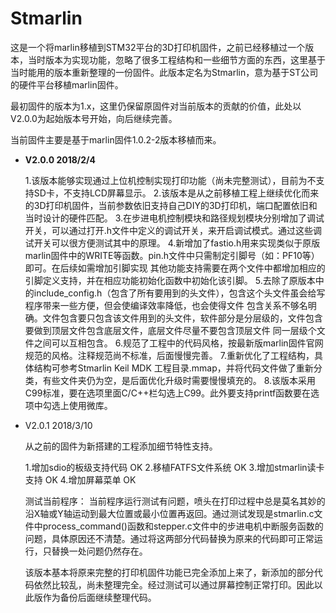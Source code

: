# Stmarlin

这是一个将marlin移植到STM32平台的3D打印机固件，之前已经移植过一个版本，当时版本为实现功能，忽略了很多工程结构和一些细节方面的东西，这里基于当时能用的版本重新整理的一份固件。此版本定名为Stmarlin，意为基于ST公司的硬件平台移植marlin固件。

最初固件的版本为1.x，这里仍保留原固件对当前版本的贡献的价值，此处以V2.0.0为起始版本号开始，向后继续完善。

当前固件主要是基于marlin固件1.0.2-2版本移植而来。

- **V2.0.0     2018/2/4**

  1.该版本能够实现通过上位机控制实现打印功能（尚未完整测试），目前为不支持SD卡，不支持LCD屏幕显示。
  2.该版本是从之前移植工程上继续优化而来的3D打印机固件，当前参数依旧支持自己DIY的3D打印机，端口配置依旧和当时设计的硬件匹配。
  3.在步进电机控制模块和路径规划模块分别增加了调试开关，可以通过打开.h文件中定义的调试开关，来开启调试模式。通过这些调试开关可以很方便测试其中的原理。
  4.新增加了fastio.h用来实现类似于原版marlin固件中的WRITE等函数。pin.h文件中只需制定引脚号（如：PF10等）即可。在后续如需增加引脚实现
    其他功能支持需要在两个文件中都增加相应的引脚定义支持，并在相应功能初始化函数中初始化该引脚。
  5.去除了原版本中的include_config.h（包含了所有要用到的头文件），包含这个头文件虽会给写程序带来一些方便，但会使编译效率降低，也会使得文件
    包含关系不够名明确。文件包含要只包含该文件用到的头文件，软件部分是分层级的，文件包含要做到顶层文件包含底层文件，底层文件尽量不要包含顶层文件
  	同一层级个文件之间可以互相包含。
  6.规范了工程中的代码风格，按最新版marlin固件官网规范的风格。注释规范尚不标准，后面慢慢完善。
  7.重新优化了工程结构，具体结构可参考Stmarlin Keil MDK 工程目录.mmap，并将代码文件做了重新分类，有些文件夹仍为空，是后面优化升级时需要慢慢填充的。
  8.该版本采用C99标准，要在选项里面C/C++栏勾选上C99。此外要支持printf函数要在选项中勾选上使用微库。
  
- V2.0.1     2018/3/10

  从之前的固件为新搭建的工程添加细节特性支持。

  1.增加sdio的板级支持代码                OK
  2.移植FATFS文件系统                         OK
  3.增加stmarlin读卡支持                     OK
  4.增加屏幕菜单                                    OK

  测试当前程序：
      当前程序运行测试有问题，喷头在打印过程中总是莫名其妙的沿X轴或Y轴运动到最大位置或最小位置再返回。通过测试发现是stmarlin.c文件中process_command()函数和stepper.c文件中的步进电机中断服务函数的问题，具体原因还不清楚。通过将这两部分代码替换为原来的代码即可正常运行，只替换一处问题仍然存在。

  该版本基本将原来完整的打印机固件功能已完全添加上来了，新添加的部分代码依然比较乱，尚未整理完全。经过测试可以通过屏幕控制正常打印。因此以此版作为备份后面继续整理代码。